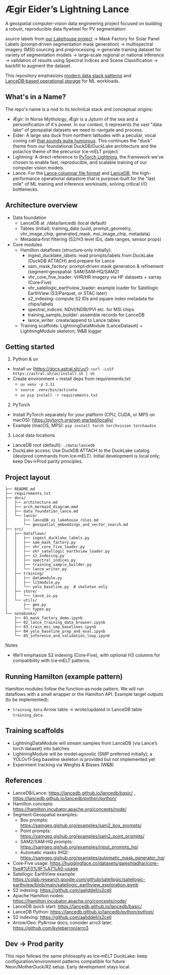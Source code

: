 # Ægir Eider’s Lightning Lance

A geospatial computer-vision data engineering project focused on building a robust, reproducible data flywheel for PV segmentation:  

source labels from [our Lakehouse project](https://github.com/avega17/Ice-mELT_DuckLake) → Mask Factory for Solar Panel Labels (prompt‑driven segmentation mask generation) → multispectral imagery (MSI) sourcing and preprocessing → generate training dataset for variety of segmentation models → large‑scale regional or national inference  → validation of results using Spectral Indices and Scene Classification → backfill to augment the dataset. 

This repository emphasizes [modern data stack patterns](https://github.com/avega17/Ice-mELT_DuckLake/blob/main/docs/modern_data_stack.md) and [LanceDB‑based operational storage]() for ML workloads.

## What's in a Name?

The repo's name is a nod to its technical stack and conceptual origins:

- Ægir: In Norse Mythology, Ægir is a Jǫtunn of the sea and a personification of it's power. In our context, it represents the vast "data lake" of geospatial datasets we need to navigate and process.
- Eider: A large sea duck from northern latitudes with a peculiar, vocal cooing call [that sounds quite humorous](https://www.allaboutbirds.org/guide/Common_Eider/sounds). This continues the "duck" theme from our foundational DuckDB/DuckLake architecture and the polar/ice theme of the precursor Ice-mELT project.
- Lightning: A direct reference to [PyTorch Lightning](https://lightning.ai/docs/pytorch/stable/), the framework we've chosen to enable fast, reproducible, and scalable training of our computer vision models. 
- Lance: For the [Lance columnar file format](https://blog.lancedb.com/lance-v2/) and [LanceDB](https://lancedb.github.io/lancedb/faq/#what-is-the-difference-between-lance-and-lancedb), the high-performance operational datastore that is purpose-built for the "last mile" of ML training and inference workloads, solving critical I/O bottlenecks.



## Architecture overview
- Data foundation
  - LanceDB at ./data/lancedb (local default)
  - Tables (initial): training_data (uuid, prompt_geometry, vhr_image_chip, generated_mask, msi_image_chip, metadata)
  - Metadata‑first filtering (S2/H3 level IDs, date ranges, sensor props)
- Core modules
  - Hamilton dataflows (structure‑only initially):
    - ingest_ducklake_labels: read prompts/labels from DuckLake (DuckDB ATTACH) and prepare for Lance
    - sam_mask_factory: prompt‑driven mask generation & refinement (segment‑geospatial: SAM/SAM‑HQ/SAM2)
    - vhr_core_five_loader: VHR/HR imagery via HF datasets + xarray (Core‑Five)
    - vhr_satellogic_earthview_loader: example loader for Satellogic EarthView (S3/Parquet, or STAC later)
    - s2_indexing: compute S2 IDs and square index metadata for chips/labels
    - spectral_indices: NDVI/NDBI/PVI etc. for MSI chips
    - training_sample_builder: assemble records for LanceDB
    - lance_writer: create/append to Lance tables
  - Training scaffolds: LightningDataModule (LanceDataset) + LightningModule skeleton; W&B logger

## Getting started
1) Python & uv
- Install uv (https://docs.astral.sh/uv/): `curl -LsSf https://astral.sh/uv/install.sh | sh`
- Create environment + install deps from requirements.txt:
  - `uv venv -p 3.11`
  - `source .venv/bin/activate`
  - `uv pip install -r requirements.txt`

2) PyTorch
- Install PyTorch separately for your platform (CPU, CUDA, or MPS on macOS): https://pytorch.org/get-started/locally/
- Example (macOS, MPS): `pip install torch torchvision torchaudio`

3) Local data locations
- LanceDB root (default): `./data/lancedb`
- DuckLake access: Use DuckDB ATTACH to the DuckLake catalog (dev/prod commands from Ice‑mELT). Initial development is local only; keep Dev→Prod parity principles.

## Project layout
```
├── README.md
├── requirements.txt
├── docs/
│   ├── architecture.md
│   ├── arch_mermaid_diagram.mmd
│   ├── data_foundation_lance.md
|   └── lance/
│       ├── lanceDB_vs_lakehouse_roles.md
│       └── geospatial_embeddings_and_vector_search.md
├── src/
│   ├── dataflows/
│   │   ├── ingest_ducklake_labels.py
│   │   ├── sam_mask_factory.py
│   │   ├── vhr_core_five_loader.py
│   │   ├── vhr_satellogic_earthview_loader.py
│   │   ├── s2_indexing.py
│   │   ├── spectral_indices.py
│   │   ├── training_sample_builder.py
│   │   └── lance_writer.py
│   ├── training/
│   │   ├── datamodule.py
│   │   ├── litmodule.py
│   │   └── yolo_baseline.py  # skeleton only
│   ├── store/
│   │   └── lance_io.py
│   └── utils/
│       ├── geo.py
│       └── types.py
└── notebooks/
    ├── 01_mask_factory_demo.ipynb
    ├── 02_lance_training_data_browser.ipynb
    ├── 03_train_msi_smp_baselines.ipynb
    ├── 04_yolo_baseline_prep_and_eval.ipynb
    └── 05_inference_and_validation_loop.ipynb
```

Notes
- We’ll emphasize S2 indexing (Core‑Five), with optional H3 columns for compatibility with Ice‑mELT patterns.

## Running Hamilton (example pattern)
Hamilton modules follow the function‑as‑node pattern. We will run dataflows with a small wrapper or the Hamilton API. Example target outputs (to be implemented):
- `training_data` Arrow table → wrote/updated in LanceDB table `training_data`.

## Training scaffolds
- LightningDataModule will stream samples from LanceDB (via Lance’s torch dataset) into batches
- LightningModule will be model‑agnostic (SMP preferred initially); a YOLOv11‑Seg baseline skeleton is provided but not implemented yet
- Experiment tracking via Weights & Biases (W&B)

## References
- LanceDB/Lance: https://lancedb.github.io/lancedb/basic/ , https://lancedb.github.io/lancedb/python/python/
- Hamilton concepts: https://hamilton.incubator.apache.org/concepts/node/
- Segment‑Geospatial examples: 
  - Box prompts: https://samgeo.gishub.org/examples/sam2_box_prompts/
  - Point prompts: https://samgeo.gishub.org/examples/sam2_point_prompts/
  - SAM2/SAM‑HQ prompts: https://samgeo.gishub.org/examples/input_prompts_hq/
  - Automatic masks (HQ): https://samgeo.gishub.org/examples/automatic_mask_generator_hq/
- Core‑Five usage: https://huggingface.co/datasets/gajeshladhar/core-five#%F0%9F%A7%A0-usage
- Satellogic EarthView example: https://colab.research.google.com/github/satellogic/satellogic-earthview/blob/main/satellogic_earthview_exploration.ipynb
- S2 indexing: https://github.com/aaliddell/s2cell
- Apache Hamilton nodes: https://hamilton.incubator.apache.org/concepts/node/
- LanceDB quick start: https://lancedb.github.io/lancedb/basic/
- LanceDB Python: https://lancedb.github.io/lancedb/python/python/
- S2 indexing: https://github.com/aaliddell/s2cell
- Arrow/Geo: PyArrow docs; consider arro3 later: https://github.com/kylebarron/arro3

## Dev → Prod parity
This repo follows the same philosophy as Ice‑mELT DuckLake: keep configuration/environment patterns compatible for future Neon/MotherDuck/R2 setup. Early development stays local.
